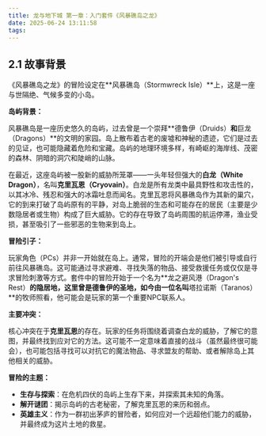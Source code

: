 ```yaml
---
title: 龙与地下城 第一章：入门套件《风暴礁岛之龙》
date: 2025-06-24 13:11:58
tags:
---
```

## 2.1 故事背景

《风暴礁岛之龙》的冒险设定在**风暴礁岛（Stormwreck Isle）**上，这是一座与世隔绝、气候多变的小岛。

**岛屿背景：**

风暴礁岛是一座历史悠久的岛屿，过去曾是一个崇拜**德鲁伊（Druids）**和**巨龙（Dragons）**的文明的家园。岛上散布着古老的废墟和神秘的遗迹，它们是过去的见证，也可能隐藏着危险和宝藏。岛屿的地理环境多样，有崎岖的海岸线、茂密的森林、阴暗的洞穴和陡峭的山脉。

在最近，这座岛屿被一股新的威胁所笼罩——一头年轻但强大的**白龙（White Dragon）**，名叫**克里瓦恩（Cryovain）**。白龙是所有龙类中最具野性和攻击性的，以其冰冷、残忍和强大的冰霜吐息而闻名。克里瓦恩将风暴礁岛作为其新的巢穴，它的到来打破了岛屿原有的平静，对岛上脆弱的生态和可能存在的居民（主要是少数隐居者或生物）构成了巨大威胁。它的存在导致了岛屿周围的航运停滞，渔业受损，甚至吸引了一些邪恶的生物来到岛上。

**冒险引子：**

玩家角色（PCs）并非一开始就在岛上。通常，冒险的开端会是他们被引导或自行前往风暴礁岛。这可能通过寻求避难、寻找失落的物品、接受救援任务或仅仅是寻求冒险刺激等方式。套件中的冒险开始于一个名为**龙之避风港（Dragon's Rest）**的隐居地，这里曾是德鲁伊的圣地，如今由一位名叫**塔拉诺斯（Taranos）**的牧师照看，他可能会是玩家的第一个重要NPC联系人。

**主要冲突：**

核心冲突在于**克里瓦恩**的存在。玩家的任务将围绕着调查白龙的威胁，了解它的意图，并最终找到应对它的方法。这可能不一定意味着直接的战斗（虽然最终很可能会），也可能包括寻找可以对抗它的魔法物品、寻求盟友的帮助、或者解除岛上其他相关的威胁。

**冒险的主题：**

- **生存与探索**：在危机四伏的岛屿上生存下来，并探索其未知的角落。
- **解开谜团**：揭示岛屿的古老秘密，了解克里瓦恩的来历和弱点。
- **英雄主义**：作为一群初出茅庐的冒险者，如何应对一个远超他们能力的威胁，并最终成为这片土地的救星。